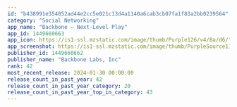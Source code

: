 ```yaml
---
id: "b438991e354052ad44e2cc5e021c13d4a1140a6cab3cb07fa1f83a2bb0239564"
category: "Social Networking"
app_name: "Backbone — Next-Level Play"
app_id: 1449660663
app_icon: https://is1-ssl.mzstatic.com/image/thumb/Purple126/v4/8a/d6/fa/8ad6fa76-185b-6961-9019-835435931c3a/AppIcon-0-1x_U007ephone-0-6-0-sRGB-85-220.png/1024x1024bb.png
app_screenshot: https://is1-ssl.mzstatic.com/image/thumb/PurpleSource116/v4/95/f6/62/95f66220-be3a-1b0f-6649-74e7f1f55d15/c61645b0-eeaa-4e09-8ded-024b8a075b34_6.5in_Controller_Left.jpg/1242x2688bb.png
publisher_id: 1449660662
publisher_name: "Backbone Labs, Inc"
rank: 42
most_recent_release: 2024-01-30 00:00:00
release_count_in_past_year: 42
release_count_in_past_year_category: 20
release_count_in_past_year_top_in_category: 43
---
```

